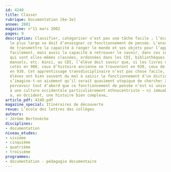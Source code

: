 ```yaml
---
id: 4240
title: Classer 
rubrique: Documentation [6e-3e]
annee: 2001
magazine: n°11 mars 2002
pages: 9
description: Classifier, catégoriser n’est pas une tâche facile ; l’école au sens
  le plus large se doit d’enseigner ce fonctionnement de pensée. L’enseignant se doit
  de transmettre la capacité à ranger le monde et ses objets pour l’appréhender plus
  facilement, mais aussi la capacité à retrouver le savoir, dans ces informations
  qui sont elles-mêmes classées, ordonnées dans les CDI, bibliothèques, encyclopédies,
  manuels, etc. Ainsi, au CDI, l’élève doit savoir que, si les livres d’histoire sont
  cotés en 900, ceux d’histoire ancienne se trouveront en 930, ceux de la Grèce antique
  en 938. Cet apprentissage transdisciplinaire n’est pas chose facile, et certains
  élèves ont bien souvent du mal à saisir le fonctionnement d’un dictionnaire. Aussi
  s’imagine-t-on aisément qu’il serait quasiment utopique de chercher à leur faire
  percevoir tout d’abord que ce fonctionnement de pensée n’est ni universel – il correspond
  à une culture occidentale particulièrement ethnocentriste – ni immuable – la classification
  a, en Occident, une histoire bien complexe…
article_pdf: 4240.pdf
magazine_special: Itinéraires de découverte
revue: L’école des lettres des collèges
auteurs:
- Jérôme Bertonèche
disciplines:
- documentation
niveau_etudes:
- sixième
- cinquième
- quatrième
- troisième
programmes:
- documentation - pédagogie documentaire
---
```

